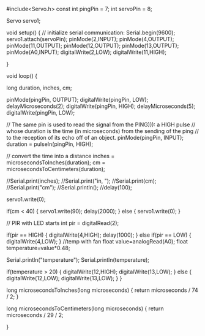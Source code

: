 #include&lt;Servo.h&gt;
const int pingPin = 7;
int servoPin = 8;

Servo servo1;

void setup() {
// initialize serial communication:
Serial.begin(9600);
servo1.attach(servoPin);
pinMode(2,INPUT);
pinMode(4,OUTPUT);
pinMode(11,OUTPUT);
pinMode(12,OUTPUT);
pinMode(13,OUTPUT);
pinMode(A0,INPUT);
digitalWrite(2,LOW);
digitalWrite(11,HIGH);

}

void loop() {

long duration, inches, cm;

pinMode(pingPin, OUTPUT);
digitalWrite(pingPin, LOW);
delayMicroseconds(2);
digitalWrite(pingPin, HIGH);
delayMicroseconds(5);
digitalWrite(pingPin, LOW);

// The same pin is used to read the signal from the PING))):
a HIGH pulse
// whose duration is the time (in microseconds) from the
sending of the ping
// to the reception of its echo off of an object.
pinMode(pingPin, INPUT);
duration = pulseIn(pingPin, HIGH);

// convert the time into a distance
inches = microsecondsToInches(duration);
cm = microsecondsToCentimeters(duration);

//Serial.print(inches);
//Serial.print(&quot;in, &quot;);
//Serial.print(cm);
//Serial.print(&quot;cm&quot;);
//Serial.println();
//delay(100);

servo1.write(0);

if(cm &lt; 40)
{
servo1.write(90);
delay(2000);
}
else
{
servo1.write(0);
}

// PIR with LED starts
int pir = digitalRead(2);

if(pir == HIGH)
{
digitalWrite(4,HIGH);
delay(1000);
}
else if(pir == LOW)
{
digitalWrite(4,LOW);
}
//temp with fan
float value=analogRead(A0);
float temperature=value*0.48;

Serial.println(&quot;temperature&quot;);
Serial.println(temperature);

if(temperature &gt; 20)
{
digitalWrite(12,HIGH);
digitalWrite(13,LOW);
}
else
{
digitalWrite(12,LOW);
digitalWrite(13,LOW);
}
}

long microsecondsToInches(long microseconds) {
return microseconds / 74 / 2;
}

long microsecondsToCentimeters(long microseconds) {
return microseconds / 29 / 2;

}
